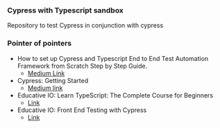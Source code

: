 ### Cypress with Typescript sandbox

Repository to test Cypress in conjunction with cypress

### Pointer of pointers
- How to set up Cypress and Typescript End to End Test Automation Framework from Scratch Step by Step Guide.
  - [Medium Link](https://ganeshsirsi.medium.com/how-to-set-up-cypress-and-typescript-end-to-end-test-automation-framework-from-scratch-step-by-step-b4f887e0646)
- Cypress: Getting Started
  - [Medium link](https://ganeshsirsi.medium.com/how-to-set-up-cypress-and-typescript-end-to-end-test-automation-framework-from-scratch-step-by-step-b4f887e0646)
- Educative IO: Learn TypeScript: The Complete Course for Beginners
  - [Link](https://www.educative.io/courses/learn-typescript-complete-course)
- Educative IO: Front End Testing with Cypress
  - [Link](https://www.educative.io/courses/frontend-testing-cypress/)